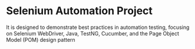 # Selenium Automation Project
It is designed to demonstrate best practices in automation testing, focusing on Selenium WebDriver, Java, TestNG, Cucumber, and the Page Object Model (POM) design pattern


